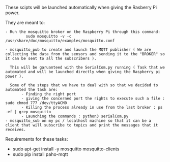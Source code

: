 
These scipts will be launched automatically when giving the Rasberry Pi power.
  
  They are meant to:
  
    - Run the mosquitto broker on the Raspberry Pi through this command:
             sudo mosquitto -v -c /usr/share/doc/mosquitto/examples/mosquitto.conf
             
    - mosquitto_pub to create and launch the MQTT publisher ( We are collecting the data from the sensors and sending it to the "BROKER" so it can be sent to all the subscribers ).
    
      This will be garuanteed with the SerialCom.py running ( Task that we automated and will be launched directly when giving the Raspberry pi power ).
      
      Some of the steps that we have to deal with so that we decided to automated the task are:
           - Finding the right port
           - giving the concerned port the rights to execute such a file : sudo chmod 777 /dev/ttyACM0
           - Killing the process already in use from the last broker : ps -ef | grep mosquitto
           - Launching the commands : python3 serialCom.py
    - mosquitto_sub on my pc / localhost machine so that it can be a client that will subscribe to topics and print the messages that it receives.
             
 Requirements for these tasks:
   - sudo apt-get install -y mosquitto mosquitto-clients
   - sudo pip install paho-mqtt
